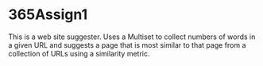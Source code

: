 # 365Assign1
This is a web site suggester. Uses a Multiset to collect numbers of words in a given URL and suggests a page that is most similar to that page from a collection of URLs using a similarity metric.
